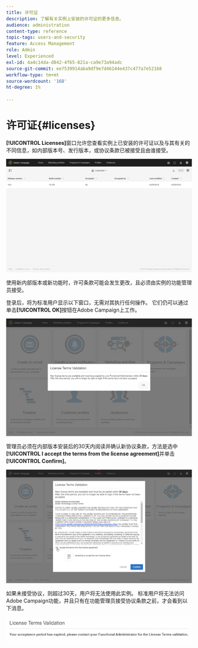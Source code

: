 ```yaml
---
title: 许可证
description: 了解有关实例上安装的许可证的更多信息。
audience: administration
content-type: reference
topic-tags: users-and-security
feature: Access Management
role: Admin
level: Experienced
exl-id: 4a4c14da-d842-4f65-821a-ca9e73a94adc
source-git-commit: ee7539914aba9df9e7d46144e437c477a7e52168
workflow-type: tm+mt
source-wordcount: '168'
ht-degree: 1%

---
```


# 许可证{#licenses}

**[!UICONTROL Licenses]**&#x200B;窗口允许您查看实例上已安装的许可证以及与其有关的不同信息，如内部版本号、发行版本，或协议条款已被接受且由谁接受。

![](assets/license_1.png)

使用新内部版本或新功能时，许可条款可能会发生更改，且必须由实例的功能管理员接受。

登录后，将为标准用户显示以下窗口，无需对其执行任何操作。 它们仍可以通过单击&#x200B;**[!UICONTROL OK]**&#x200B;按钮在Adobe Campaign上工作。

![](assets/license_2.png)

管理员必须在内部版本安装后的30天内阅读并确认新协议条款，方法是选中&#x200B;**[!UICONTROL I accept the terms from the license agreement]**&#x200B;并单击&#x200B;**[!UICONTROL Confirm]**。

![](assets/license_3.png)

如果未接受协议，则超过30天，用户将无法使用此实例。 标准用户将无法访问Adobe Campaign功能，并且只有在功能管理员接受协议条款之前，才会看到以下消息。

![](assets/license_4.png)
